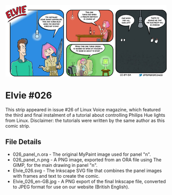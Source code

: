 ![Elvie comic strip #026](Elvie_026_en-GB.jpg)

Elvie #026
==========
This strip appeared in issue #26 of Linux Voice magazine, which featured the third and final instalment of
a tutorial about controlling Philips Hue lights from Linux. Disclaimer: the tutorials were written by the
same author as this comic strip.


File Details
------------
* 026_panel_n.ora            - The original MyPaint image used for panel "n".
* 026_panel_n.png            - A PNG image, exported from an ORA file using The GIMP, for the main drawing in panel "n".
* Elvie_026.svg              - The Inkscape SVG file that combines the panel images with frames and text to create the comic.
* Elvie_026_en-GB.jpg        - A PNG export of the final Inkscape file, converted to JPEG format for use on our website (British English).


